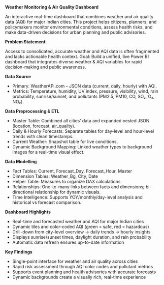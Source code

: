 **Weather Monitoring & Air Quality Dashboard**

An interactive real-time dashboard that combines weather and air quality data (AQI) for major Indian cities.
This project helps citizens, planners, and policymakers monitor environmental conditions, assess health risks, and make data-driven decisions for urban planning and public advisories.

**Problem Statement**

Access to consolidated, accurate weather and AQI data is often fragmented and lacks actionable health context.
Goal: Build a unified, live Power BI dashboard that integrates diverse weather & AQI variables for rapid decision-making and public awareness.

**Data Source**

* Primary: WeatherAPI.com – JSON data (current, daily, hourly) with AQI.
* Metrics: Temperature, humidity, UV index, pressure, visibility, wind, rain probability, sunrise/sunset, and pollutants (PM2.5, PM10, CO, SO₂, O₃, NO₂).

**Data Preprocessing & ETL**

* Master Table: Combined all cities’ data and expanded nested JSON (location, forecast, air\_quality).
* Daily & Hourly Forecasts: Separate tables for day-level and hour-level trends with clean timestamps.
* Current Weather: Snapshot table for live conditions.
* Dynamic Background Mapping: Linked weather types to background images for a real-time visual effect.

**Data Modelling**

* Fact Tables: Current, Forecast\_Day, Forecast\_Hour, Master
* Dimension Tables: Weather\_Bg, City, Date
* Helper Table: Measures to organize DAX calculations
* Relationships: One-to-many links between facts and dimensions; bi-directional relationship for dynamic visuals.
* Time Intelligence: Supports YOY/monthly/day-level analysis and historical vs forecast comparison.

**Dashboard Highlights**

* Real-time and forecasted weather and AQI for major Indian cities
* Dynamic tiles and color-coded AQI (green = safe, red = hazardous)
* Drill-down from city-level overview → daily trends → hourly insights
* Displays sunrise/sunset times, daylight duration, and rain probability
* Automatic data refresh ensures up-to-date information

**Key Findings**

* Single-point interface for weather and air quality across cities
* Rapid risk assessment through AQI color codes and pollutant metrics
* Supports event planning and health advisories with accurate forecasts
* Dynamic backgrounds create a visually rich, real-time experience
